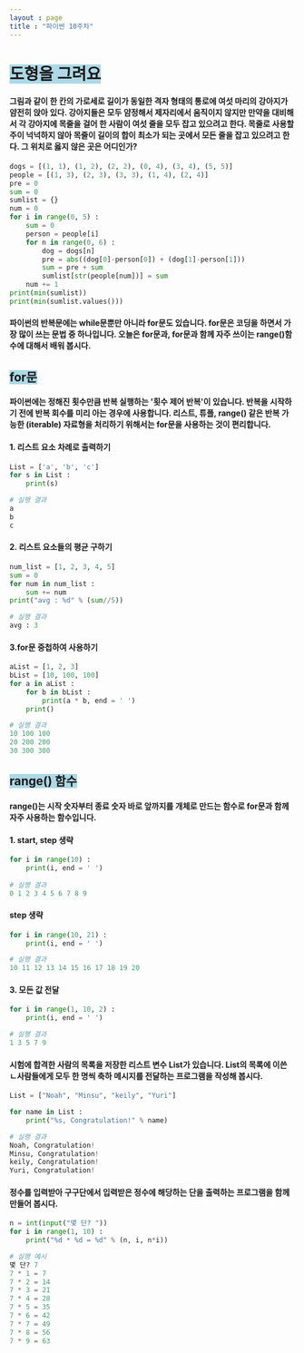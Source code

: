 ```yaml
---
layout : page
title : "파이썬 10주차"
---
```

# <span style='background-color:lightblue;'> 도형을 그려요 </span>
#### 그림과 같이 한 칸의 가로세로 길이가 동일한 격자 형태의 통로에 여섯 마리의 강아지가 얌전히 앉아 있다. 강아지들은 모두 얌정해서 제자리에서 움직이지 않지만 만약을 대비해서 각 강아지에 목줄을 걸어 한 사람이 여섯 줄을 모두 잡고 있으려고 한다. 목줄로 사용할 주이 넉넉하지 않아 목줄이 길이의 합이 최소가 되는 곳에서 모든 줄을 잡고 있으려고 한다. 그 위치로 옳지 않은 곳은 어디인가?
~~~python
dogs = [(1, 1), (1, 2), (2, 2), (0, 4), (3, 4), (5, 5)]
people = [(1, 3), (2, 3), (3, 3), (1, 4), (2, 4)]
pre = 0
sum = 0
sumlist = {}
num = 0
for i in range(0, 5) :
    sum = 0
    person = people[i]
    for n in range(0, 6) :
        dog = dogs[n]
        pre = abs((dog[0]-person[0]) + (dog[1]-person[1]))
        sum = pre + sum
        sumlist[str(people[num])] = sum
    num += 1
print(min(sumlist)) 
print(min(sumlist.values()))
~~~
#### 파이썬의 반복문에는 while문뿐만 아니라 for문도 있습니다. for문은 코딩을 하면서 가장 많이 쓰는 문법 중 하나입니다. 오늘은 for문과, for문과 함께 자주 쓰이는 range()함수에 대해서 배워 봅시다.
## <span style='background-color:lightblue;'> for문 </span>
#### 파이썬에는 정해진 횟수만큼 반복 실행하는 '횟수 제어 반복'이 있습니다. 반복을 시작하기 전에 반복 회수를 미리 아는 경우에 사용합니다. 리스트, 튜플, range() 같은 반복 가능한 (iterable) 자료형을 처리하기 위해서는 for문을 사용하는 것이 편리합니다.
#### 1. 리스트 요소 차례로 출력하기
~~~ python
List = ['a', 'b', 'c']
for s in List :
    print(s)

# 실행 결과
a
b
c
~~~
#### 2. 리스트 요소들의 평균 구하기
~~~ python
num_list = [1, 2, 3, 4, 5]
sum = 0
for num in num_list :
    sum += num
print("avg : %d" % (sum//5))

# 실행 결과
avg : 3
~~~
#### 3.for문 중첩하여 사용하기
~~~ python
aList = [1, 2, 3]
bList = [10, 100, 100]
for a in aList :
    for b in bList :
        print(a * b, end = ' ')
    print()

# 실행 결과
10 100 100 
20 200 200 
30 300 300
~~~
## <span style='background-color:lightblue;'> range() 함수 </span>
#### range()는 시작 숫자부터 종료 숫자 바로 앞까지를 개체로 만드는 함수로 for문과 함께 자주 사용하는 함수입니다.
#### 1. start, step 생략
~~~ python
for i in range(10) :
    print(i, end = ' ')
    
# 실행 결과
0 1 2 3 4 5 6 7 8 9 
~~~
#### step 생략
~~~ python
for i in range(10, 21) :
    print(i, end = ' ')

# 실행 결과
10 11 12 13 14 15 16 17 18 19 20
~~~
#### 3. 모든 값 전달
~~~ python
for i in range(1, 10, 2) :
    print(i, end = ' ')

# 실행 결과
1 3 5 7 9
~~~
#### 시험에 합격한 사람의 목록을 저장한 리스트 변수 List가 있습니다. List의 목록에 이쓴 ㄴ사람들에게 모두 한 명씩 축하 메시지를 전달하는 프로그램을 작성해 봅시다.
~~~ python
List = ["Noah", "Minsu", "keily", "Yuri"]

for name in List :
    print("%s, Congratulation!" % name)

# 실행 결과
Noah, Congratulation!
Minsu, Congratulation!
keily, Congratulation!
Yuri, Congratulation!
~~~
#### 정수를 입력받아 구구단에서 입력받은 정수에 해당하는 단을 출력하는 프로그램을 함께 만들어 봅시다.
~~~ python
n = int(input("몇 단? "))
for i in range(1, 10) :
    print("%d * %d = %d" % (n, i, n*i))

# 실행 예시
몇 단? 7
7 * 1 = 7
7 * 2 = 14
7 * 3 = 21
7 * 4 = 28
7 * 5 = 35
7 * 6 = 42
7 * 7 = 49
7 * 8 = 56
7 * 9 = 63
~~~
